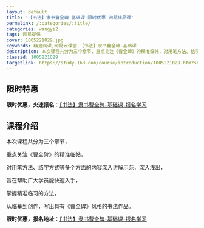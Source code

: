 ```yaml
---
layout: default
title: '【书法】隶书曹全碑-基础课-限时优惠-网易精品课'
permalink: /:categories/:title/
categories: wangyi2
tags: 网易提供
cover: 1005221029.jpg
keywords: 精选网课,网易云课堂,【书法】隶书曹全碑-基础课
description: 本次课程共分为三个章节，重点关注《曹全碑》的精准临帖，对用笔方法、结字方式等多个方面的内容深入讲解示范，深入浅出，旨在帮
classid: 1005221029
targetlink: https://study.163.com/course/introduction/1005221029.htm?share=1&shareId=1025206652&utm_campaign=share&utm_medium=iphoneShare&utm_source=&utm_u=1025206652
---
```


## 限时特惠

**限时优惠，火速报名**：[【书法】隶书曹全碑-基础课-报名学习](https://study.163.com/course/introduction/1005221029.htm?share=1&shareId=1025206652&utm_campaign=share&utm_medium=iphoneShare&utm_source=&utm_u=1025206652)

## 课程介绍

本次课程共分为三个章节，

重点关注《曹全碑》的精准临帖，

对用笔方法、结字方式等多个方面的内容深入讲解示范，深入浅出，

旨在帮助广大学员能快速入手，

掌握精准临习的方法，

从临摹到创作，写出具有《曹全碑》风格的书法作品。

**限时优惠，报名地址**：[【书法】隶书曹全碑-基础课-报名学习](https://study.163.com/course/introduction/1005221029.htm?share=1&shareId=1025206652&utm_campaign=share&utm_medium=iphoneShare&utm_source=&utm_u=1025206652)

